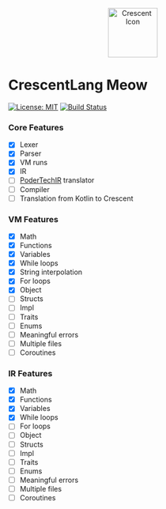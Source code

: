 <p align="center">
    <img src="https://github.com/camdenorrb/CrescentVM/raw/master/CrescentIcon.png" alt="Crescent Icon" width="100px" height="100px">
</p>

# CrescentLang Meow

[![License: MIT](https://img.shields.io/badge/license-MIT-blue.svg)](LICENSE)
[![Build Status](https://drone.12oclock.dev/api/badges/camdenorrb/CrescentLang/status.svg)](https://drone.12oclock.dev/camdenorrb/CrescentLang)

### Core Features
- [x] Lexer
- [x] Parser
- [x] VM runs
- [x] IR
- [ ] [PoderTechIR](https://github.com/Moocow9m/PoderTechIR) translator
- [ ] Compiler
- [ ] Translation from Kotlin to Crescent

### VM Features
- [x] Math
- [x] Functions
- [x] Variables
- [x] While loops
- [x] String interpolation
- [x] For loops
- [x] Object
- [ ] Structs
- [ ] Impl
- [ ] Traits
- [ ] Enums
- [ ] Meaningful errors
- [ ] Multiple files
- [ ] Coroutines

### IR Features
- [x] Math
- [x] Functions
- [x] Variables
- [x] While loops
- [ ] For loops
- [ ] Object
- [ ] Structs
- [ ] Impl
- [ ] Traits
- [ ] Enums
- [ ] Meaningful errors
- [ ] Multiple files
- [ ] Coroutines
